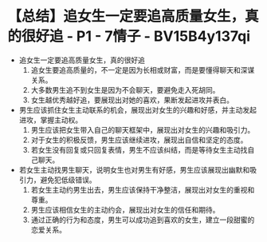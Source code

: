 # 【总结】追女生一定要追高质量女生，真的很好追 - P1 - 7情子 - BV15B4y137qi

-   追女生一定要追高质量女生，真的很好追
    1.  追女生要追高质量的，不一定是因为长相或财富，而是要懂得聊天和深谋关系。
    2.  大多数男生追不到女生是因为不会聊天，要避免走入死胡同。
    3.  女生越优秀越好追，要展现出对她的喜欢，果断发起进攻并表白。
-   男生应该抓住女生主动联系的机会，展现出对女生的兴趣和好感，并主动发起进攻，掌握主动权。
    1.  男生应该把女生带入自己的聊天框架中，展现出对女生的兴趣和吸引力。
    2.  对于女生的积极反馈，男生应该继续进攻，展现出自信和坚定的态度。
    3.  若女生没有回复或只回复表情，男生不应该纠结，而是等待女生主动找自己聊天。
-   若女生主动找男生聊天，说明女生也对男生有好感，男生应该展现出幽默和吸引力，避免犯低级错误。
    1.  若女生主动约男生出去，男生应该保持干净整洁，展现出对女生的重视和尊重。
    2.  男生应该相信女生的主动约会，展现出对女生的信任和期待。
    3.  通过正确的行为和态度，男生可以成功追到喜欢的女生，建立一段甜蜜的恋爱关系。